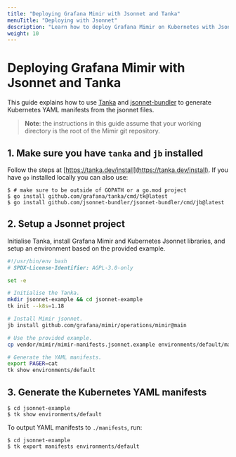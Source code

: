 ```yaml
---
title: "Deploying Grafana Mimir with Jsonnet and Tanka"
menuTitle: "Deploying with Jsonnet"
description: "Learn how to deploy Grafana Mimir on Kubernetes with Jsonnet and Tanka."
weight: 10
---
```


# Deploying Grafana Mimir with Jsonnet and Tanka

This guide explains how to use [Tanka](https://tanka.dev/) and [jsonnet-bundler](https://github.com/jsonnet-bundler/jsonnet-bundler) to generate Kubernetes YAML manifests from the jsonnet files.

> **Note**: the instructions in this guide assume that your working directory is the root of the Mimir git repository.

## 1. Make sure you have `tanka` and `jb` installed

Follow the steps at [https://tanka.dev/install](https://tanka.dev/install). If you have `go` installed locally you can also use:

```console
$ # make sure to be outside of GOPATH or a go.mod project
$ go install github.com/grafana/tanka/cmd/tk@latest
$ go install github.com/jsonnet-bundler/jsonnet-bundler/cmd/jb@latest
```

## 2. Setup a Jsonnet project

Initialise Tanka, install Grafana Mimir and Kubernetes Jsonnet libraries, and setup an environment based on the provided example.

<!-- prettier-ignore-start -->
[embedmd]:# (../../../../../operations/mimir/getting-started.sh)
```sh
#!/usr/bin/env bash
# SPDX-License-Identifier: AGPL-3.0-only

set -e

# Initialise the Tanka.
mkdir jsonnet-example && cd jsonnet-example
tk init --k8s=1.18

# Install Mimir jsonnet.
jb install github.com/grafana/mimir/operations/mimir@main

# Use the provided example.
cp vendor/mimir/mimir-manifests.jsonnet.example environments/default/main.jsonnet

# Generate the YAML manifests.
export PAGER=cat
tk show environments/default
```
<!-- prettier-ignore-end -->

## 3. Generate the Kubernetes YAML manifests

```console
$ cd jsonnet-example
$ tk show environments/default
```

To output YAML manifests to `./manifests`, run:

```console
$ cd jsonnet-example
$ tk export manifests environments/default
```
